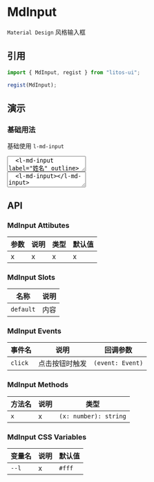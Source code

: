 # MdInput

`Material Design` 风格输入框

## 引用

```js
import { MdInput, regist } from "litos-ui";

regist(MdInput);
```

## 演示

### 基础用法

基础使用 `l-md-input`

<ClientOnly>
<l-code-preview>
<textarea lang="html">
  <l-md-input label="姓名" outline></l-md-input>
</textarea>
<div class="source">
<textarea lang="html">
  <l-md-input></l-md-input>
</textarea>
</div>
</l-code-preview>
</ClientOnly>

## API

### MdInput Attibutes

<!-- prettier-ignore -->
| 参数 | 说明 | 类型 | 默认值 |
| --- | --- | --- | --- |
| x | x | x | x |

### MdInput Slots

<!-- prettier-ignore -->
| 名称 | 说明 |
| --- | --- |
| `default` | 内容 |

### MdInput Events

<!-- prettier-ignore -->
| 事件名 | 说明 | 回调参数 |
| --- | --- | --- |
| `click` | 点击按钮时触发 | `(event: Event)` |

### MdInput Methods

<!-- prettier-ignore -->
| 方法名 | 说明 | 类型 |
| --- | --- | --- |
| `x` | x | `(x: number): string` |

### MdInput CSS Variables

<!-- prettier-ignore -->
| 变量名 | 说明 | 默认值 |
| --- | --- | --- |
| `--l` | x | `#fff` |
